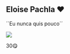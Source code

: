 ## Eloise Pachla ❤️

´´Eu nunca quis pouco´´

 <a href="https://instagram.com/elopachla" target="_blank"><img src="https://img.shields.io/badge/-Instagram-%23E4405F?style=for-the-badge&logo=instagram&logoColor=white" target="_blank"></a>

30😋

